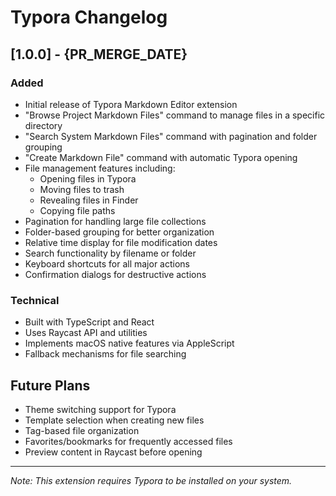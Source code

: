 # Typora Changelog

## [1.0.0] - {PR_MERGE_DATE}

### Added
- Initial release of Typora Markdown Editor extension
- "Browse Project Markdown Files" command to manage files in a specific directory
- "Search System Markdown Files" command with pagination and folder grouping
- "Create Markdown File" command with automatic Typora opening
- File management features including:
  - Opening files in Typora
  - Moving files to trash
  - Revealing files in Finder
  - Copying file paths
- Pagination for handling large file collections
- Folder-based grouping for better organization
- Relative time display for file modification dates
- Search functionality by filename or folder
- Keyboard shortcuts for all major actions
- Confirmation dialogs for destructive actions

### Technical
- Built with TypeScript and React
- Uses Raycast API and utilities
- Implements macOS native features via AppleScript
- Fallback mechanisms for file searching

## Future Plans
- Theme switching support for Typora
- Template selection when creating new files
- Tag-based file organization
- Favorites/bookmarks for frequently accessed files
- Preview content in Raycast before opening

---

*Note: This extension requires Typora to be installed on your system.*

